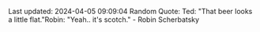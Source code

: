 Last updated: 2024-04-05 09:09:04
Random Quote: Ted: "That beer looks a little flat."Robin: "Yeah.. it's scotch." - Robin Scherbatsky